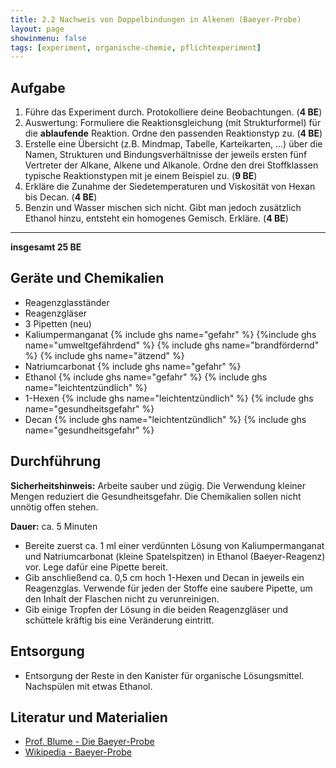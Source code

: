 ```yaml
---
title: 2.2 Nachweis von Doppelbindungen in Alkenen (Baeyer-Probe)
layout: page
showinmenu: false
tags: [experiment, organische-chemie, pflichtexperiment]
---
```


## Aufgabe

1. Führe das Experiment durch. Protokolliere deine Beobachtungen. (**4 BE**)
2. Auswertung: Formuliere die Reaktionsgleichung (mit Strukturformel) für die **ablaufende** Reaktion. Ordne den passenden Reaktionstyp zu. (**4 BE**)
3. Erstelle eine Übersicht (z.B. Mindmap, Tabelle, Karteikarten, ...) über die Namen, Strukturen und Bindungsverhältnisse der jeweils ersten fünf Vertreter der Alkane, Alkene und Alkanole. Ordne den drei Stoffklassen typische Reaktionstypen mit je einem Beispiel zu. (**9 BE**) 
4. Erkläre die Zunahme der Siedetemperaturen und Viskosität von Hexan bis Decan. (**4 BE**)
5. Benzin und Wasser mischen sich nicht. Gibt man jedoch zusätzlich Ethanol hinzu, entsteht ein homogenes Gemisch. Erkläre. (**4 BE**)

---

**insgesamt 25 BE**

## Geräte und Chemikalien

- Reagenzglasständer
- Reagenzgläser
- 3 Pipetten (neu)
- Kaliumpermanganat {% include ghs name="gefahr" %} {%include ghs name="umweltgefährdend" %} {% include ghs name="brandfördernd" %} {% include ghs name="ätzend" %}
- Natriumcarbonat {% include ghs name="gefahr" %}
- Ethanol {% include ghs name="gefahr" %} {% include ghs name="leichtentzündlich" %}
- 1-Hexen {% include ghs name="leichtentzündlich" %} {% include ghs name="gesundheitsgefahr" %}
- Decan {% include ghs name="leichtentzündlich" %} {% include ghs name="gesundheitsgefahr" %}

## Durchführung

**Sicherheitshinweis:** Arbeite sauber und zügig. Die Verwendung kleiner Mengen reduziert die Gesundheitsgefahr. Die Chemikalien sollen nicht unnötig offen stehen.

**Dauer:** ca. 5 Minuten

- Bereite zuerst ca. 1 ml einer verdünnten Lösung von Kaliumpermanganat und Natriumcarbonat (kleine Spatelspitzen) in Ethanol (Baeyer-Reagenz) vor. Lege dafür eine Pipette bereit.
- Gib anschließend ca. 0,5 cm hoch 1-Hexen und Decan in jeweils ein Reagenzglas. Verwende für jeden der Stoffe eine saubere Pipette, um den Inhalt der Flaschen nicht zu verunreinigen.
- Gib einige Tropfen der Lösung in die beiden Reagenzgläser und schüttele kräftig bis eine Veränderung eintritt.

## Entsorgung

- Entsorgung der Reste in den Kanister für organische Lösungsmittel. Nachspülen mit etwas Ethanol.

## Literatur und Materialien

- [Prof. Blume - Die Baeyer-Probe](http://www.chemieunterricht.de/dc2/ch/cht-105.htm)
- [Wikipedia - Baeyer-Probe](https://de.wikipedia.org/wiki/Baeyer-Probe)
